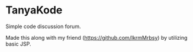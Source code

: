 # TanyaKode
Simple code discussion forum.

Made this along with my friend (https://github.com/IkrmMrbsy) by utilizing basic JSP.
